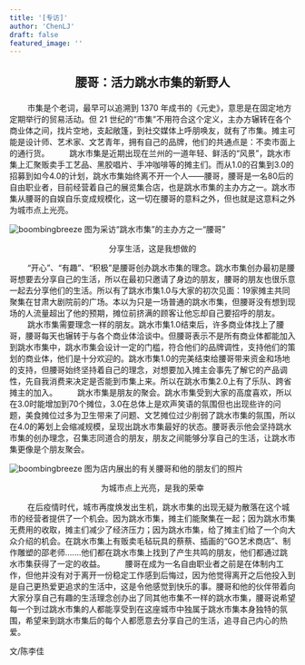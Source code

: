 ```yaml
---
title: '[专访]'
author: 'ChenLJ'
draft: false
featured_image: ''
---
```


## <p style="text-align:center">腰哥：活力跳水市集的新野人</p>

    
&nbsp;&nbsp;&nbsp;&nbsp;&nbsp;&nbsp;&nbsp;&nbsp;市集是个老词，最早可以追溯到 1370 年成书的《元史》，意思是在固定地方定期举行的贸易活动。但 21 世纪的“市集”不用符合这个定义，主办方辗转在各个商业体之间，找片空地，支起敞篷，到社交媒体上呼朋唤友，就有了市集。摊主可能是设计师、艺术家、文艺青年，拥有自己的品牌，他们的共通点是：不卖市面上的通行货。
&nbsp;&nbsp;&nbsp;&nbsp;&nbsp;&nbsp;&nbsp;&nbsp;跳水市集是近期出现在兰州的一道年轻、鲜活的“风景”，跳水市集上汇聚贩卖手工艺品、黑胶唱片、手冲咖啡等的摊主们。而从1.0的召集到3.0的招募到如今4.0的计划，跳水市集始终离不开一个人——腰哥，腰哥是一名80后的自由职业者，目前经营着自己的展览集合店，也是跳水市集的主办方之一。跳水市集从腰哥的自娱自乐变成规模化，这一切在腰哥的意料之外，但也就是这意料之外为城市点上光亮。

![boombingbreeze](/images/IMG_9411.JPG)
 图为采访“跳水市集”的主办方之一“腰哥”

<p style="text-align:center">分享生活，这是我想做的</p>
&nbsp;&nbsp;&nbsp;&nbsp;&nbsp;&nbsp;&nbsp;&nbsp;“开心”、“有趣”、“积极”是腰哥创办跳水市集的理念。跳水市集创办最初是腰哥想要去分享自己的生活，所以在最初只邀请了身边的朋友，腰哥的朋友也很乐意一起去分享他们的生活。所以有了跳水市集1.0与大家的初次见面：19家摊主共同聚集在甘肃大剧院前的广场。本以为只是一场普通的跳水市集，但腰哥没有想到现场的人流量超出了他的预期，摊位前挤满的顾客让他忘却自己要招呼的朋友。
&nbsp;&nbsp;&nbsp;&nbsp;&nbsp;&nbsp;&nbsp;&nbsp;跳水市集需要理念一样的朋友。跳水市集1.0结束后，许多商业体找上了腰哥，腰哥每天也辗转于与各个商业体洽谈中。但腰哥表示不是所有商业体都能加入到跳水市集中，跳水市集会设计一定的门槛，符合他们的品牌调性，支持他们的策划的商业体，他们是十分欢迎的。跳水市集1.0的完美结束给腰哥带来资金和场地的支持，但腰哥始终坚持着自己的理念，对想要加入摊主会事先了解它的产品调性，先自我消费来决定是否能到市集上来。所以在跳水市集2.0上有了乐队、跨省摊主的加入。
&nbsp;&nbsp;&nbsp;&nbsp;&nbsp;&nbsp;&nbsp;&nbsp;跳水市集是朋友的聚会。跳水市集受到大家的高度喜欢，所以在3.0时能增加到70个摊位，3.0在总体上是欢声笑语的氛围但也出现些许的问题，美食摊位过多为卫生带来了问题、文艺摊位过少削弱了跳水市集的氛围，所以在4.0的筹划上会缩减规模，呈现出跳水市集最好的状态。腰哥表示他会坚持跳水市集的创办理念，召集志同道合的朋友，朋友之间能够分享自己的生活，让跳水市集更像是个朋友聚会。

![boombingbreeze](/images/bombing.JPG)
 图为店内展出的有关腰哥和他的朋友们的照片

<p style="text-align:center">为城市点上光亮，是我的荣幸</p>
&nbsp;&nbsp;&nbsp;&nbsp;&nbsp;&nbsp;&nbsp;&nbsp;在后疫情时代，城市再度焕发出生机，跳水市集的出现无疑为散落在这个城市的经营者提供了一个机会。因为跳水市集，摊主们能聚集在一起；因为跳水市集无费用的收取，摊主们减少了经济压力；因为跳水市集，给了摊主们给了一个向大众介绍的机会。在跳水市集上有贩卖毛毡玩具的蔡蔡、插画的“GO艺术商店”、制作雕塑的邵老师.......他们都在跳水市集上找到了产生共鸣的朋友，他们都通过跳水市集获得了一定的收益。
&nbsp;&nbsp;&nbsp;&nbsp;&nbsp;&nbsp;&nbsp;&nbsp;腰哥在成为一名自由职业者之前是在体制内工作，但他并没有对于离开一份稳定工作感到后悔过，因为他觉得离开之后他投入到是自己更热爱更追求的生活中，这是令他感觉到快乐的事。腰哥和他的伙伴带着向大家分享自己有趣的生活理念创办出了同其他市集不一样的跳水市集，腰哥说希望每一个到过跳水市集的人都能享受到在这座城市中独属于跳水市集本身独特的氛围，希望来到跳水市集后的每个人都愿意去分享自己的生活，追寻自己内心的热爱。

文/陈李佳





